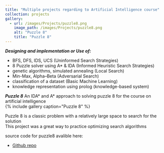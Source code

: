 ```yaml
---
title: "Multiple projects regarding to Artificial Intelligence course"
collection: projects
gallery:
  - url: /images/Projects/puzzle8.png  
    image_path: /images/Projects/puzzle8.png  
    alt: "Puzzle 8"
    title: "Puzzle 8"
---
```

***Designing and implementation or Use of:***  
- BFS, DFS, IDS, UCS (Uninformed Search Strategies)
- 8 Puzzle solver using A* & IDA (Informed Heuristic Search Strategies)
- genetic algorithms, simulated annealing (Local Search)
- Min-Max, Alpha–Beta (Adversarial Search)
- classification of a dataset (Basic Machine Learning)
- knowledge representation using prolog (knowledge-based system)

***Puzzle 8***
An IDA* and A* approach to solving puzzle 8 for the course on artificial intelligence     
{% include gallery caption="Puzzle 8" %}

Puzzle 8 is a classic problem with a relatively large space to search for the solution  
This project was a great way to practice optimizing search algorithms   

source code for puzzle8 avalible here: 
* [Github repo](https://github.com/mohmehdi/Puzzle8_A_IDA_star)  